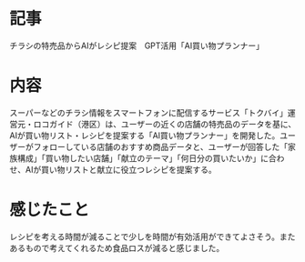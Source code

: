 # 記事
チラシの特売品からAIがレシピ提案　GPT活用「AI買い物プランナー」

# 内容
スーパーなどのチラシ情報をスマートフォンに配信するサービス「トクバイ」運営元・ロコガイド（港区）は、ユーザーの近くの店舗の特売品のデータを基に、AIが買い物リスト・レシピを提案する「AI買い物プランナー」を開発した。ユーザーがフォローしている店舗のおすすめ商品データと、ユーザーが回答した「家族構成」「買い物したい店舗」「献立のテーマ」「何日分の買いたいか」に合わせ、AIが買い物リストと献立に役立つレシピを提案する。

# 感じたこと
レシピを考える時間が減ることで少しを時間が有効活用ができてよさそう。またあるもので考えてくれるため食品ロスが減ると感じました。
